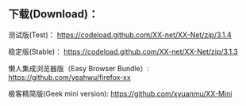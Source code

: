 
## 下载(Download)：
测试版(Test)：
https://codeload.github.com/XX-net/XX-Net/zip/3.1.4

稳定版(Stable)：
https://codeload.github.com/XX-net/XX-Net/zip/3.1.3

懒人集成浏览器版（Easy Browser Bundle）:
https://github.com/yeahwu/firefox-xx

极客精简版(Geek mini version):
https://github.com/xyuanmu/XX-Mini
